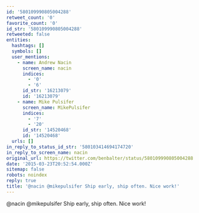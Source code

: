 ```yaml
---
id: '580109990805004288'
retweet_count: '0'
favorite_count: '0'
id_str: '580109990805004288'
retweeted: false
entities:
  hashtags: []
  symbols: []
  user_mentions:
    - name: Andrew Nacin
      screen_name: nacin
      indices:
        - '0'
        - '6'
      id_str: '16213079'
      id: '16213079'
    - name: Mike Pulsifer
      screen_name: MikePulsifer
      indices:
        - '7'
        - '20'
      id_str: '14520468'
      id: '14520468'
  urls: []
in_reply_to_status_id_str: '580103414694174720'
in_reply_to_screen_name: nacin
original_url: https://twitter.com/benbalter/status/580109990805004288
date: '2015-03-23T20:52:54.000Z'
sitemap: false
robots: noindex
reply: true
title: '@nacin @mikepulsifer Ship early, ship often. Nice work!'
---
```


@nacin @mikepulsifer Ship early, ship often. Nice work!